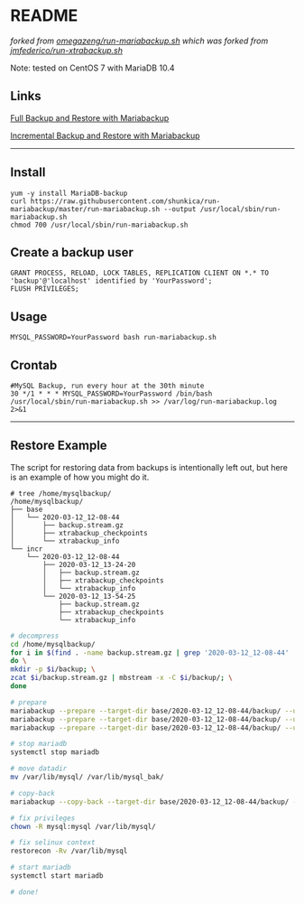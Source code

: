 # README
*forked from [omegazeng/run-mariabackup.sh](https://github.com/omegazeng/run-mariabackup) which was*
*forked from [jmfederico/run-xtrabackup.sh](https://gist.github.com/jmfederico/1495347)*

Note: tested on CentOS 7 with MariaDB 10.4


## Links

[Full Backup and Restore with Mariabackup](https://mariadb.com/kb/en/library/full-backup-and-restore-with-mariabackup/)

[Incremental Backup and Restore with Mariabackup](https://mariadb.com/kb/en/library/incremental-backup-and-restore-with-mariabackup/)

---

## Install

    yum -y install MariaDB-backup
    curl https://raw.githubusercontent.com/shunkica/run-mariabackup/master/run-mariabackup.sh --output /usr/local/sbin/run-mariabackup.sh
    chmod 700 /usr/local/sbin/run-mariabackup.sh

## Create a backup user

    GRANT PROCESS, RELOAD, LOCK TABLES, REPLICATION CLIENT ON *.* TO 'backup'@'localhost' identified by 'YourPassword';
    FLUSH PRIVILEGES;

## Usage

    MYSQL_PASSWORD=YourPassword bash run-mariabackup.sh

## Crontab

    #MySQL Backup, run every hour at the 30th minute
    30 */1 * * * MYSQL_PASSWORD=YourPassword /bin/bash /usr/local/sbin/run-mariabackup.sh >> /var/log/run-mariabackup.log 2>&1

---

## Restore Example

The script for restoring data from backups is intentionally left out, but here is an example of how you might do it.

    # tree /home/mysqlbackup/
    /home/mysqlbackup/
    ├── base
    │   └── 2020-03-12_12-08-44
    │       ├── backup.stream.gz
    │       ├── xtrabackup_checkpoints
    │       └── xtrabackup_info
    └── incr
        └── 2020-03-12_12-08-44
            ├── 2020-03-12_13-24-20
            │   ├── backup.stream.gz
            │   ├── xtrabackup_checkpoints
            │   └── xtrabackup_info
            └── 2020-03-12_13-54-25
                ├── backup.stream.gz
                ├── xtrabackup_checkpoints
                └── xtrabackup_info


```bash
# decompress
cd /home/mysqlbackup/
for i in $(find . -name backup.stream.gz | grep '2020-03-12_12-08-44' | xargs dirname); \
do \
mkdir -p $i/backup; \
zcat $i/backup.stream.gz | mbstream -x -C $i/backup/; \
done

# prepare
mariabackup --prepare --target-dir base/2020-03-12_12-08-44/backup/ --user backup --password "YourPassword"
mariabackup --prepare --target-dir base/2020-03-12_12-08-44/backup/ --user backup --password "YourPassword" --incremental-dir incr/2020-03-12_12-08-44/2020-03-12_13-24-20/backup/
mariabackup --prepare --target-dir base/2020-03-12_12-08-44/backup/ --user backup --password "YourPassword" --incremental-dir incr/2020-03-12_12-08-44/2020-03-12_13-54-25/backup/

# stop mariadb
systemctl stop mariadb

# move datadir
mv /var/lib/mysql/ /var/lib/mysql_bak/

# copy-back
mariabackup --copy-back --target-dir base/2020-03-12_12-08-44/backup/ --user backup --password "YourPassword" --datadir /var/lib/mysql/

# fix privileges
chown -R mysql:mysql /var/lib/mysql/

# fix selinux context
restorecon -Rv /var/lib/mysql

# start mariadb
systemctl start mariadb

# done!
```
